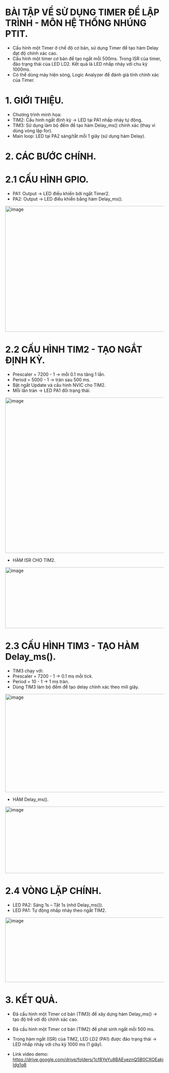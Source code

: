 
# BÀI TẬP VỀ SỬ DỤNG TIMER ĐỂ LẬP TRÌNH - MÔN HỆ THỐNG NHÚNG PTIT.
- Cấu hình một Timer ở chế độ cơ bản, sử dụng Timer để tạo hàm Delay đạt độ chính xác cao.
- Cấu hình một timer cơ bản để tạo ngắt mỗi 500ms. Trong ISR của timer, đảo trạng thái của LED LD2. Kết quả là LED nhấp nháy với chu kỳ 1000ms.
- Có thể dùng máy hiện sóng, Logic Analyzer để đánh giá tính chính xác của Timer.

# 1. GIỚI THIỆU.
- Chương trình minh họa:
- TIM2: Cấu hình ngắt định kỳ → LED tại PA1 nhấp nháy tự động.
- TIM3: Sử dụng làm bộ đếm để tạo hàm Delay_ms() chính xác (thay vì dùng vòng lặp for).
- Main loop: LED tại PA2 sáng/tắt mỗi 1 giây (sử dụng hàm Delay).

# 2. CÁC BƯỚC CHÍNH.

# 2.1 CẤU HÌNH GPIO.
- PA1: Output → LED điều khiển bởi ngắt Timer2.
- PA2: Output → LED điều khiển bằng hàm Delay_ms().

<img width="686" height="398" alt="image" src="https://github.com/user-attachments/assets/655b1c46-6f1e-40a8-8998-28e821d954ce" />

# 2.2 CẤU HÌNH TIM2 - TẠO NGẮT ĐỊNH KỲ.
- Prescaler = 7200 - 1 → mỗi 0.1 ms tăng 1 lần.
- Period = 5000 - 1 → tràn sau 500 ms.
- Bật ngắt Update và cấu hình NVIC cho TIM2.
- Mỗi lần tràn → LED PA1 đổi trạng thái.

<img width="829" height="492" alt="image" src="https://github.com/user-attachments/assets/7f52b7a6-ae29-49fc-85e4-4611bbc77ff9" />

- HÀM ISR CHO TIM2.

<img width="659" height="193" alt="image" src="https://github.com/user-attachments/assets/e51e3c42-0886-49e3-8178-72a3248aef6f" />

# 2.3 CẤU HÌNH TIM3 - TẠO HÀM Delay_ms().
- TIM3 chạy với:
- Prescaler = 7200 - 1 → 0.1 ms mỗi tick.
- Period = 10 - 1 → 1 ms tràn.
- Dùng TIM3 làm bộ đếm để tạo delay chính xác theo mili giây.

<img width="784" height="311" alt="image" src="https://github.com/user-attachments/assets/24c82f3a-5059-474b-9323-609bb822f695" />

- HÀM Delay_ms().

<img width="519" height="211" alt="image" src="https://github.com/user-attachments/assets/84c94bec-f4db-4f17-84ef-19870f94b721" />

# 2.4 VÒNG LẶP CHÍNH.
- LED PA2: Sáng 1s – Tắt 1s (nhờ Delay_ms()).
- LED PA1: Tự động nhấp nháy theo ngắt TIM2.

<img width="564" height="205" alt="image" src="https://github.com/user-attachments/assets/1adb5424-c190-4874-bb02-a5ad1fdb501e" />

# 3. KẾT QUẢ.
- Đã cấu hình một Timer cơ bản (TIM3) để xây dựng hàm Delay_ms() → tạo độ trễ với độ chính xác cao.
- Đã cấu hình một Timer cơ bản (TIM2) để phát sinh ngắt mỗi 500 ms.
- Trong hàm ngắt (ISR) của TIM2, LED LD2 (PA1) được đảo trạng thái → LED nhấp nháy với chu kỳ 1000 ms (1 giây).

- Link video demo: https://drive.google.com/drive/folders/1cf8YeYu8BAEyeznQ5B0CXOEakjldg1q8






